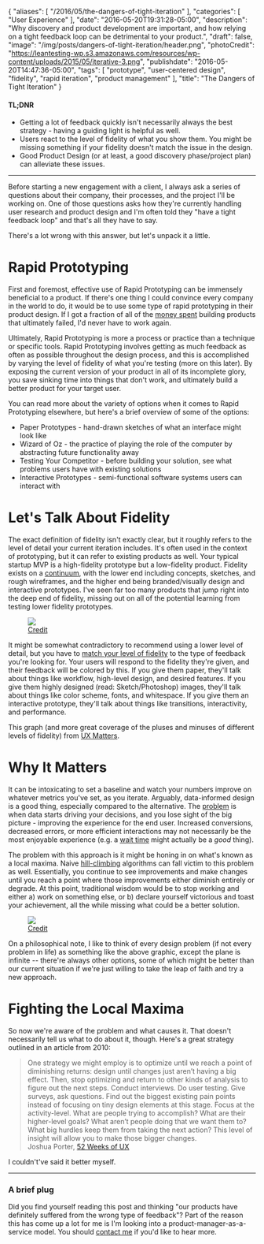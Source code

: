 {
   "aliases": [
      "/2016/05/the-dangers-of-tight-iteration"
   ],
   "categories": [
      "User Experience"
   ],
   "date": "2016-05-20T19:31:28-05:00",
   "description": "Why discovery and product development are important, and how relying on a tight feedback loop can be detrimental to your product.",
   "draft": false,
   "image": "/img/posts/dangers-of-tight-iteration/header.png",
   "photoCredit": "https://leantesting-wp.s3.amazonaws.com/resources/wp-content/uploads/2015/05/iterative-3.png",
   "publishdate": "2016-05-20T14:47:36-05:00",
   "tags": [
      "prototype",
      "user-centered design",
      "fidelity",
      "rapid iteration",
      "product management"
   ],
   "title": "The Dangers of Tight Iteration"
}

<div class="tldnr">
  <h4>TL;DNR</h4>
  <ul>
    <li>Getting a lot of feedback quickly isn't necessarily always the best strategy - having a guiding light is helpful as well.</li>
    <li>Users react to the level of fidelity of what you show them. You might be missing something if your fidelity doesn't match the issue in the design.</li>
    <li>Good Product Design (or at least, a good discovery phase/project plan) can alleviate these issues.</li>
  </ul>
</div>
<hr/>

Before starting a new engagement with a client, I always ask a series of questions about their company, their processes, and the project I'll be working on. One of those questions asks how they're currently handling user research and product design and I'm often told they "have a tight feedback loop" and that's all they have to say.

There's a lot wrong with this answer, but let's unpack it a little.

# Rapid Prototyping <a name="rapidPrototyping" href="#rapidPrototyping"><i class="ion-link"></i></a>

First and foremost, effective use of Rapid Prototyping can be immensely beneficial to a product. If there's one thing I could convince every company in the world to do, it would be to use some type of rapid prototyping in their product design. If I got a fraction of all of the <a href="http://time.com/13549/the-10-worst-product-fails-of-all-time/">money spent</a> building products that ultimately failed, I'd never have to work again.

Ultimately, Rapid Prototyping is more a process or practice than a technique or specific tools. Rapid Prototyping involves getting as much feedback as often as possible throughout the design process, and this is accomplished by varying the level of fidelity of what you're testing (more on this later). By exposing the current version of your product in all of its incomplete glory, you save sinking time into things that don't work, and ultimately build a better product for your target user.

You can read more about the variety of options when it comes to Rapid Prototyping elsewhere, but here's a brief overview of some of the options:

* Paper Prototypes - hand-drawn sketches of what an interface might look like
* Wizard of Oz - the practice of playing the role of the computer by abstracting future functionality away
* Testing Your Competitor - before building your solution, see what problems users have with existing solutions
* Interactive Prototypes - semi-functional software systems users can interact with


# Let's Talk About Fidelity <a name="fidelity" href="#fidelity"><i class="ion-link"></i></a>

The exact definition of fidelity isn't exactly clear, but it roughly refers to the level of detail your current iteration includes. It's often used in the context of prototyping, but it can refer to existing products as well. Your typical startup MVP is a high-fidelity prototype but a low-fidelity product. Fidelity exists on a <a href="https://www.smashingmagazine.com/2010/06/design-better-faster-with-rapid-prototyping/#the-prototyping-spectrum">continuum</a>, with the lower end including concepts, sketches, and rough wireframes, and the higher end being branded/visually design and interactive prototypes. I've seen far too many products that jump right into the deep end of fidelity, missing out on all of the potential learning from testing lower fidelity prototypes.

<figure>
<img src="/img/posts/dangers-of-tight-iteration/graph.jpg" />
<figcaption><a href="http://www.uxmatters.com/mt/archives/2010/05/sketches-and-wireframes-and-prototypes-oh-my-creating-your-own-magical-wizard-experience.php">Credit</a></figcaption>
</figure>

It might be somewhat contradictory to recommend using a lower level of detail, but you have to <a href="https://blinkux.com/blog/choosing-the-right-level-of-fidelity-for-your-wireframes/">match your level of fidelity</a> to the type of feedback you're looking for. Your users will respond to the fidelity they're given, and their feedback will be colored by this. If you give them paper, they'll talk about things like workflow, high-level design, and desired features. If you give them highly designed (read: Sketch/Photoshop) images, they'll talk about things like color scheme, fonts, and whitespace. If you give them an interactive prototype, they'll talk about things like transitions, interactivity, and performance.

This graph (and more great coverage of the pluses and minuses of different levels of fidelity) from <a href="http://www.uxmatters.com/mt/archives/2010/05/sketches-and-wireframes-and-prototypes-oh-my-creating-your-own-magical-wizard-experience.php">UX Matters</a>.


# Why It Matters <a name="why" href="#why"><i class="ion-link"></i></a>

It can be intoxicating to set a baseline and watch your numbers improve on whatever metrics you've set, as you iterate. Arguably, data-informed design is a good thing, especially compared to the alternative. The <a href="http://adaptivepath.org/ideas/data-informed-not-data-driven-the-subtext/">problem</a> is when data starts driving your decisions, and you lose sight of the big picture - improving the experience for the end user. Increased conversions, decreased errors, or more efficient interactions may not necessarily be the most enjoyable experience (e.g. a <a href="http://www.people.hbs.edu/rbuell/papers/buell_norton_2011.pdf">wait time</a> might actually be a _good_ thing).

The problem with this approach is it might be honing in on what's known as a local maxima. Naive <a href="https://en.wikipedia.org/wiki/Hill_climbing">hill-climbing</a> algorithms can fall victim to this problem as well. Essentially, you continue to see improvements and make changes until you reach a point where those improvements either diminish entirely or degrade. At this point, traditional wisdom would be to stop working and either a) work on something else, or b) declare yourself victorious and toast your achievement, all the while missing what could be a better solution.

<figure>
  <img src="/img/posts/dangers-of-tight-iteration/local-maxima.jpg" />
  <figcaption><a href="http://www.90percentofeverything.com/2011/01/06/local-maxima-and-the-perils-of-data-driven-design/">Credit</a></figcaption>
</figure>

On a philosophical note, I like to think of every design problem (if not every problem in life) as something like the above graphic, except the plane is infinite -- there're always other options, some of which might be better than our current situation if we're just willing to take the leap of faith and try a new approach.

# Fighting the Local Maxima <a name="local" href="#local"><i class="ion-link"></i></a>

So now we're aware of the problem and what causes it. That doesn't necessarily tell us what to do about it, though. Here's a great strategy outlined in an article from 2010:

<blockquote>
  One strategy we might employ is to optimize until we reach a point of diminishing returns: design until changes just aren’t having a big effect. Then, stop optimizing and return to other kinds of analysis to figure out the next steps. Conduct interviews. Do user testing. Give surveys, ask questions. Find out the biggest existing pain points instead of focusing on tiny design elements at this stage. Focus at the activity-level. What are people trying to accomplish? What are their higher-level goals? What aren’t people doing that we want them to? What big hurdles keep them from taking the next action? This level of insight will allow you to make those bigger changes.
  <footer>Joshua Porter, <a href="http://52weeksofux.com/post/694598769/the-local-maximum">52 Weeks of UX</a></footer>
</blockquote>

I couldn't've said it better myself.

<hr/>

### A brief plug

Did you find yourself reading this post and thinking "our products have definitely suffered from the wrong type of feedback"? Part of the reason this has come up a lot for me is I'm looking into a product-manager-as-a-service model. You should <a href="mailto:bradley.orego@gmail.com">contact me</a> if you'd like to hear more.
